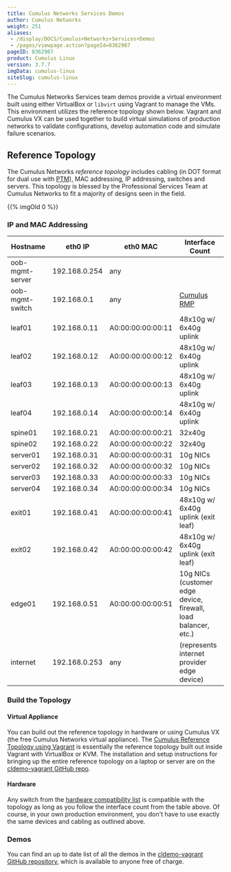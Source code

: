 ```yaml
---
title: Cumulus Networks Services Demos
author: Cumulus Networks
weight: 251
aliases:
 - /display/DOCS/Cumulus+Networks+Services+Demos
 - /pages/viewpage.action?pageId=8362987
pageID: 8362987
product: Cumulus Linux
version: 3.7.7
imgData: cumulus-linux
siteSlug: cumulus-linux
---
```

The Cumulus Networks Services team demos provide a virtual environment
built using either VirtualBox or `libvirt` using Vagrant to manage the
VMs. This environment utilizes the reference topology shown below.
Vagrant and Cumulus VX can be used together to build virtual simulations
of production networks to validate configurations, develop automation
code and simulate failure scenarios.

## <span>Reference Topology</span>

The Cumulus Networks *reference topology* includes cabling (in DOT
format for dual use with
[PTM](/version/cumulus-linux/Layer_1_and_Switch_Ports/Prescriptive_Topology_Manager_-_PTM)),
MAC addressing, IP addressing, switches and servers. This topology is
blessed by the Professional Services Team at Cumulus Networks to fit a
majority of designs seen in the field.

{{% imgOld 0 %}}

### <span>IP and MAC Addressing</span>

| Hostname        | eth0 IP       | eth0 MAC          | Interface Count                                                  |
| --------------- | ------------- | ----------------- | ---------------------------------------------------------------- |
| oob-mgmt-server | 192.168.0.254 | any               |                                                                  |
| oob-mgmt-switch | 192.168.0.1   | any               | [Cumulus RMP](https://cumulusnetworks.com/cumulus-rmp/overview/) |
| leaf01          | 192.168.0.11  | A0:00:00:00:00:11 | 48x10g w/ 6x40g uplink                                           |
| leaf02          | 192.168.0.12  | A0:00:00:00:00:12 | 48x10g w/ 6x40g uplink                                           |
| leaf03          | 192.168.0.13  | A0:00:00:00:00:13 | 48x10g w/ 6x40g uplink                                           |
| leaf04          | 192.168.0.14  | A0:00:00:00:00:14 | 48x10g w/ 6x40g uplink                                           |
| spine01         | 192.168.0.21  | A0:00:00:00:00:21 | 32x40g                                                           |
| spine02         | 192.168.0.22  | A0:00:00:00:00:22 | 32x40g                                                           |
| server01        | 192.168.0.31  | A0:00:00:00:00:31 | 10g NICs                                                         |
| server02        | 192.168.0.32  | A0:00:00:00:00:32 | 10g NICs                                                         |
| server03        | 192.168.0.33  | A0:00:00:00:00:33 | 10g NICs                                                         |
| server04        | 192.168.0.34  | A0:00:00:00:00:34 | 10g NICs                                                         |
| exit01          | 192.168.0.41  | A0:00:00:00:00:41 | 48x10g w/ 6x40g uplink (exit leaf)                               |
| exit02          | 192.168.0.42  | A0:00:00:00:00:42 | 48x10g w/ 6x40g uplink (exit leaf)                               |
| edge01          | 192.168.0.51  | A0:00:00:00:00:51 | 10g NICs (customer edge device, firewall, load balancer, etc.)   |
| internet        | 192.168.0.253 | any               | (represents internet provider edge device)                       |

### <span>Build the Topology</span>

#### <span>Virtual Appliance</span>

You can build out the reference topology in hardware or using Cumulus VX
(the free Cumulus Networks virtual appliance). The [Cumulus Reference
Topology using
Vagrant](https://github.com/CumulusNetworks/cldemo-vagrant) is
essentially the reference topology built out inside Vagrant with
VirtualBox or KVM. The installation and setup instructions for bringing
up the entire reference topology on a laptop or server are on the
[cldemo-vagrant GitHub
repo](https://github.com/CumulusNetworks/cldemo-vagrant).

#### <span>Hardware</span>

Any switch from the [hardware compatibility
list](https://cumulusnetworks.com/support/linux-hardware-compatibility-list/)
is compatible with the topology as long as you follow the interface
count from the table above. Of course, in your own production
environment, you don't have to use exactly the same devices and cabling
as outlined above.

### <span>Demos</span>

You can find an up to date list of all the demos in the [cldemo-vagrant
GitHub
repository](https://github.com/CumulusNetworks/cldemo-vagrant#available-demos),
which is available to anyone free of charge.
